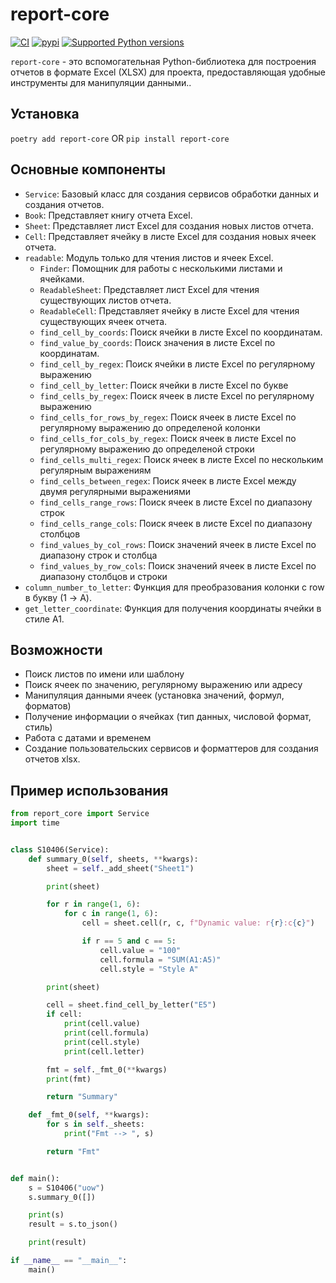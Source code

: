 # __report-core__
[![CI](https://github.com/stalexsm/report_core/actions/workflows/CI.yml/badge.svg?event=push)](https://github.com/stalexsm/report_core/actions/workflows/CI.yml)
[![pypi](https://img.shields.io/pypi/v/report_core.svg)](https://pypi.python.org/pypi/report-core)
[![Supported Python versions](https://img.shields.io/pypi/pyversions/report-core.svg)](https://pypi.python.org/pypi/report-core/)

`report-core` - это вспомогательная Python-библиотека для построения отчетов в формате Excel (XLSX) для проекта, предоставляющая удобные инструменты для манипуляции данными..

## Установка

```poetry add report-core``` OR
```pip install report-core```

## Основные компоненты

- `Service`: Базовый класс для создания сервисов обработки данных и создания отчетов.
- `Book`: Представляет книгу отчета Excel.
- `Sheet`: Представляет лист Excel для создания новых листов отчета.
- `Cell`: Представляет ячейку в листе Excel для создания новых ячеек отчета.
- `readable`: Модуль только для чтения листов и ячеек Excel.
  - `Finder`: Помощник для работы с несколькими листами и ячейками.
  - `ReadableSheet`: Представляет лист Excel для чтения существующих листов отчета.
  - `ReadableCell`: Представляет ячейку в листе Excel для чтения существующих ячеек отчета.
  - `find_cell_by_coords`: Поиск ячейки в листе Excel по координатам.
  - `find_value_by_coords`: Поиск значения в листе Excel по координатам.
  - `find_cell_by_regex`: Поиск ячейки в листе Excel по регулярному выражению
  - `find_cell_by_letter`: Поиск ячейки в листе Excel по букве
  - `find_cells_by_regex`: Поиск ячеек в листе Excel по регулярному выражению
  - `find_cells_for_rows_by_regex`: Поиск ячеек в листе Excel по регулярному выражению до определеной колонки
  - `find_cells_for_cols_by_regex`: Поиск ячеек в листе Excel по регулярному выражению до определеной строки
  - `find_cells_multi_regex`: Поиск ячеек в листе Excel по нескольким регулярным выражениям
  - `find_cells_between_regex`: Поиск ячеек в листе Excel между двумя регулярными выражениями
  - `find_cells_range_rows`: Поиск ячеек в листе Excel по диапазону строк
  - `find_cells_range_cols`: Поиск ячеек в листе Excel по диапазону столбцов
  - `find_values_by_col_rows`: Поиск значений ячеек в листе Excel по диапазону строк и столбца
  - `find_values_by_row_cols`: Поиск значений ячеек в листе Excel по диапазону столбцов и строки
- `column_number_to_letter`: Функция для преобразования колонки с row в букву (1 -> A).
- `get_letter_coordinate`: Функция для получения координаты ячейки в стиле A1.

## Возможности

- Поиск листов по имени или шаблону
- Поиск ячеек по значению, регулярному выражению или адресу
- Манипуляция данными ячеек (установка значений, формул, форматов)
- Получение информации о ячейках (тип данных, числовой формат, стиль)
- Работа с датами и временем
- Создание пользовательских сервисов и форматтеров для создания отчетов xlsx.

## Пример использования

```python
from report_core import Service
import time


class S10406(Service):
    def summary_0(self, sheets, **kwargs):
        sheet = self._add_sheet("Sheet1")

        print(sheet)

        for r in range(1, 6):
            for c in range(1, 6):
                cell = sheet.cell(r, c, f"Dynamic value: r{r}:c{c}")

                if r == 5 and c == 5:
                    cell.value = "100"
                    cell.formula = "SUM(A1:A5)"
                    cell.style = "Style A"

        print(sheet)

        cell = sheet.find_cell_by_letter("E5")
        if cell:
            print(cell.value)
            print(cell.formula)
            print(cell.style)
            print(cell.letter)

        fmt = self._fmt_0(**kwargs)
        print(fmt)

        return "Summary"

    def _fmt_0(self, **kwargs):
        for s in self._sheets:
            print("Fmt --> ", s)

        return "Fmt"


def main():
    s = S10406("uow")
    s.summary_0([])

    print(s)
    result = s.to_json()

    print(result)

if __name__ == "__main__":
    main()
```
